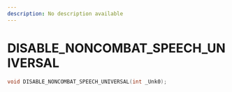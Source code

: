 ```yaml
---
description: No description available 
---
```


# DISABLE_NONCOMBAT_SPEECH_UNIVERSAL

```cpp
void DISABLE_NONCOMBAT_SPEECH_UNIVERSAL(int _Unk0);
```
